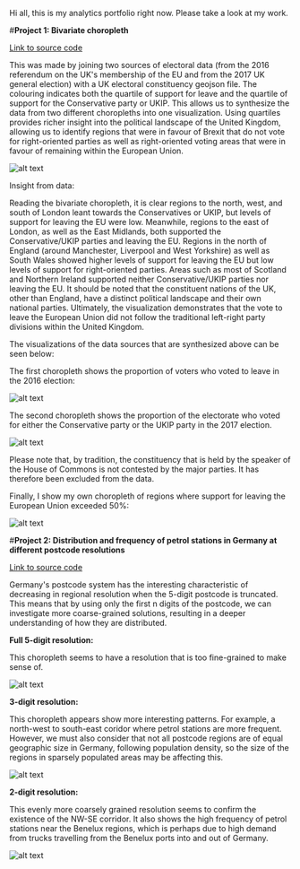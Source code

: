 Hi all, this is my analytics portfolio right now. Please take a look at my work. 

#**Project 1: Bivariate choropleth**

[Link to source code](https://github.com/Mechnar9000/datafiles/blob/main/UK%20election%20results%20choropleths.ipynb)

This was made by joining two sources of electoral data (from the 2016 referendum on the UK's membership of the EU and from the 2017 UK general election) with a UK electoral constituency geojson file. The colouring indicates both the quartile of support for leave and the quartile of support for the Conservative party or UKIP. This allows us to synthesize the data from two different choropleths into one visualization. Using quartiles provides richer insight into the political landscape of the United Kingdom, allowing us to identify regions that were in favour of Brexit that do not vote for right-oriented parties as well as right-oriented voting areas that were in favour of remaining within the European Union. 

![alt text](https://raw.githubusercontent.com/Mechnar9000/datafiles/main/bivariate_choropleth.jpg)

Insight from data: 

Reading the bivariate choropleth, it is clear regions to the north, west, and south of London leant towards the Conservatives or UKIP, but levels of support for leaving the EU were low. Meanwhile, regions to the east of London, as well as the East Midlands, both supported the Conservative/UKIP parties and leaving the EU. Regions in the north of England (around Manchester, Liverpool and West Yorkshire) as well as South Wales showed higher levels of support for leaving the EU but low levels of support for right-oriented parties. Areas such as most of Scotland and Northern Ireland supported neither Conservative/UKIP parties nor leaving the EU. It should be noted that the constituent nations of the UK, other than England, have a distinct political landscape and their own national parties. Ultimately, the visualization demonstrates that the vote to leave the European Union did not follow the traditional left-right party divisions within the United Kingdom. 

The visualizations of the data sources that are synthesized above can be seen below:

The first choropleth shows the proportion of voters who voted to leave in the 2016 election:

![alt text](https://raw.githubusercontent.com/Mechnar9000/datafiles/main/leave_voting.jpg)

The second choropleth shows the proportion of the electorate who voted for either the Conservative party or the UKIP party in the 2017 election. 

![alt text](https://raw.githubusercontent.com/Mechnar9000/datafiles/main/conservative_ukip_support.jpg)

Please note that, by tradition, the constituency that is held by the speaker of the House of Commons is not contested by the major parties. It has therefore been excluded from the data.

Finally, I show my own choropleth of regions where support for leaving the European Union exceeded 50%: 

![alt text](https://raw.githubusercontent.com/Mechnar9000/datafiles/main/majority_support.jpg)

#**Project 2: Distribution and frequency of petrol stations in Germany at different postcode resolutions**

[Link to source code](https://github.com/Mechnar9000/datafiles/blob/main/Choropleth%20of%20German%20Petrol%20Stations.ipynb)

Germany's postcode system has the interesting characteristic of decreasing in regional resolution when the 5-digit postcode is truncated. This means that by using only the first n digits of the postcode, we can investigate more coarse-grained solutions, resulting in a deeper understanding of how they are distributed. 

**Full 5-digit resolution:**

This choropleth seems to have a resolution that is too fine-grained to make sense of. 

![alt text](https://github.com/Mechnar9000/datafiles/blob/main/5-digit.jpg)

**3-digit resolution:**

This choropleth appears show more interesting patterns. For example, a north-west to south-east coridor where petrol stations are more frequent. However, we must also consider that not all postcode regions are of equal geographic size in Germany, following population density, so the size of the regions in sparsely populated areas may be affecting this.  

![alt text](https://github.com/Mechnar9000/datafiles/blob/main/3-digit.jpg)

**2-digit resolution:**

This evenly more coarsely grained resolution seems to confirm the existence of the NW-SE corridor. It also shows the high frequency of petrol stations near the Benelux regions, which is perhaps due to high demand from trucks travelling from the Benelux ports into and out of Germany. 

![alt text](https://github.com/Mechnar9000/datafiles/blob/main/2-digit.jpg)




